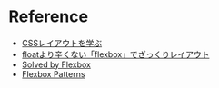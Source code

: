 # Reference

- [CSSレイアウトを学ぶ](http://ja.learnlayout.com/no-layout.html)
- [floatより辛くない「flexbox」でざっくりレイアウト](http://qiita.com/hashrock/items/939684b9207dbab1d59e)
- [Solved by Flexbox](http://hashrock.github.io/solved-by-flexbox-ja/)
- [Flexbox Patterns](http://www.flexboxpatterns.com/home)
